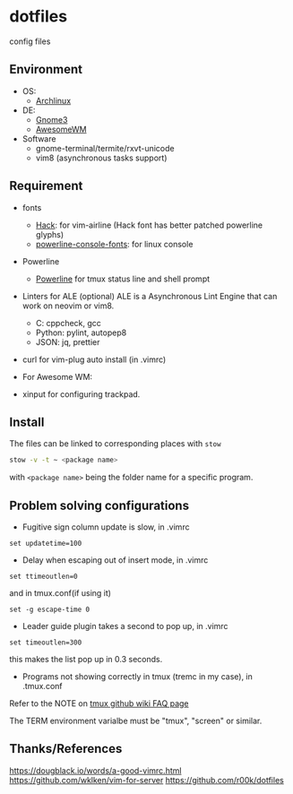 # dotfiles
config files

## Environment

- OS:
  - [Archlinux](https://github.com/powerline/powerline)
- DE:
  - [Gnome3](https://github.com/powerline/powerline)
  - [AwesomeWM](https://awesomewm.org/)
- Software
  - gnome-terminal/termite/rxvt-unicode
  - vim8 (asynchronous tasks support)

## Requirement

- fonts
  - [Hack](https://github.com/powerline/powerline):
    for vim-airline (Hack font has better patched powerline glyphs)
  - [powerline-console-fonts](https://github.com/powerline/powerline):
    for linux console

- Powerline
  - [Powerline](https://github.com/powerline/powerline)
    for tmux status line and shell prompt

- Linters for ALE (optional)
  ALE is a Asynchronous Lint Engine that can work on neovim or vim8.

  - C: cppcheck, gcc
  - Python: pylint, autopep8
  - JSON: jq, prettier

- curl for vim-plug auto install (in .vimrc)

- For Awesome WM:
 - xinput for configuring trackpad.

## Install

The files can be linked to corresponding places with `stow`

```sh
stow -v -t ~ <package name>
```

with `<package name>` being the folder name for a specific program.

## Problem solving configurations

- Fugitive sign column update is slow, in .vimrc

```vim
set updatetime=100
```

- Delay when escaping out of insert mode, in .vimrc

```vim
set ttimeoutlen=0
```

and in tmux.conf(if using it)

```tmux
set -g escape-time 0
```
- Leader guide plugin takes a second to pop up, in .vimrc

```vim
set timeoutlen=300
```

this makes the list pop up in 0.3 seconds.

- Programs not showing correctly in tmux (tremc in my case), in .tmux.conf

Refer to the NOTE on [tmux github wiki FAQ page](https://github.com/tmux/tmux/wiki/FAQ)

The TERM environment varialbe must be "tmux", "screen" or similar.

## Thanks/References

https://dougblack.io/words/a-good-vimrc.html
https://github.com/wklken/vim-for-server
https://github.com/r00k/dotfiles
